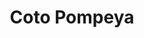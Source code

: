 ---
title: "Coto Pompeya"
url: /ciudad-autonoma-de-buenos-aires/coto-pompeya/
shop: supermercado
---